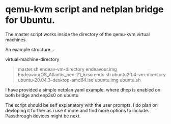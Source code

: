 # qemu-kvm script and netplan bridge for Ubuntu.

The master script works inside the directory of the qemu-kvm virtual machines.

An example structure...

virtual-machine-directory
> master.sh
  endeav-vm-directory
   > endeavour.img
   > EndeavourOS_Atlantis_neo-21_5.iso
   > endo.sh
  ubuntu20.4-vm-directory
   > ubuntu-20.04.3-desktop-amd64.iso
   > ubuntu.img
   > ubuntu.sh

I have provided a simple netplan yaml example, where dhcp is enabled on both bridge and enp3s0 on ubuntu

The script should be self explanatory with the user prompts. I do plan on devloping it further as i use it more and find
more options to include. Passthrough devices might be next.
